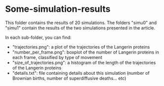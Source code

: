 # Some-simulation-results 

This folder contains the results of 20 simulations. The folders "simu0" and "simu1" contain the results of the two simulations presented in the article.

In each sub-folder, you can find:

- "trajectories.png": a plot of the trajectories of the Langerin proteins
- "number_per_frame.png": boxplot of the number of Langerin proteins in each frame, classified by type of movement
- "size_of_trajectories.png": a histogram of the length of the trajectories of the Langerin proteins
- "details.txt": file containing details about this simulation (number of Brownian births, number of superdiffusive deaths... etc)

